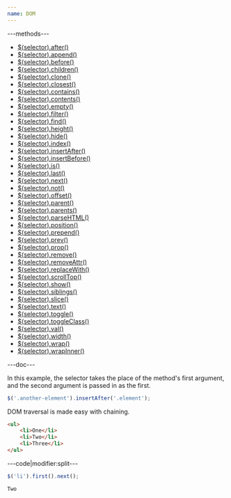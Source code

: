 ```yaml
---
name: DOM
---
```


---methods---

* [$(selector).after()](/script/dom#after)
* [$(selector).append()](/script/dom#append)
* [$(selector).before()](/script/dom#before)
* [$(selector).children()](/script/dom#children)
* [$(selector).clone()](/script/dom#clone)
* [$(selector).closest()](/script/dom#closest)
* [$(selector).contains()](/script/dom#contains)
* [$(selector).contents()](/script/dom#contents)
* [$(selector).empty()](/script/dom#empty)
* [$(selector).filter()](/script/dom#filter)
* [$(selector).find()](/script/dom#find)
* [$(selector).height()](/script/dom#height)
* [$(selector).hide()](/script/dom#hide)
* [$(selector).index()](/script/dom#index)
* [$(selector).insertAfter()](/script/dom#insertafter)
* [$(selector).insertBefore()](/script/dom#insertbefore)
* [$(selector).is()](/script/dom#is)
* [$(selector).last()](/script/dom#last)
* [$(selector).next()](/script/dom#next)
* [$(selector).not()](/script/dom#not)
* [$(selector).offset()](/script/dom#offset)
* [$(selector).parent()](/script/dom#parent)
* [$(selector).parents()](/script/dom#parents)
* [$(selector).parseHTML()](/script/dom#parsehtml)
* [$(selector).position()](/script/dom#position)
* [$(selector).prepend()](/script/dom#prepend)
* [$(selector).prev()](/script/dom#prev)
* [$(selector).prop()](/script/dom#prop)
* [$(selector).remove()](/script/dom#remove)
* [$(selector).removeAttr()](/script/dom#removeattr)
* [$(selector).replaceWith()](/script/dom#replacewith)
* [$(selector).scrollTop()](/script/dom#scrolltop)
* [$(selector).show()](/script/dom#show)
* [$(selector).siblings()](/script/dom#siblings)
* [$(selector).slice()](/script/dom#slice)
* [$(selector).text()](/script/dom#text)
* [$(selector).toggle()](/script/dom#toggle)
* [$(selector).toggleClass()](/script/dom#toggleclass)
* [$(selector).val()](/script/dom#val)
* [$(selector).width()](/script/dom#width)
* [$(selector).wrap()](/script/dom#wrap)
* [$(selector).wrapInner()](/script/dom#wraptnner)

---doc---

In this example, the selector takes the place of the method's first argument, and the second argument is passed in as the first.

```javascript
$('.another-element').insertAfter('.element');
```

DOM traversal is made easy with chaining.

```html
<ul>
	<li>One</li>
	<li>Two</li>
	<li>Three</li>
</ul>
```

---code|modifier:split---

```javascript
$('li').first().next();
```

```javascript
Two
```